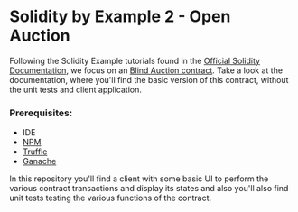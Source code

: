 # Solidity by Example 2 - Open Auction

Following the Solidity Example tutorials found in the [Official Solidity Documentation](https://docs.soliditylang.org/en/v0.8.17/solidity-by-example.html), we focus on an [Blind Auction contract](https://docs.soliditylang.org/en/v0.8.17/solidity-by-example.html#id2). Take a look at the documentation, where you'll find the basic version of this contract, without the unit tests and client application.

### Prerequisites:

- IDE
- [NPM](https://www.npmjs.com/)
- [Truffle](https://trufflesuite.com/truffle/)
- [Ganache](https://trufflesuite.com/ganache/)

In this repository you'll find a client with some basic UI to perform the various contract transactions and display its states and also you'll also find unit tests testing the various functions of the contract.
